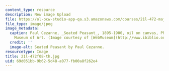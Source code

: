 ```yaml
---
content_type: resource
description: New image Upload
file: https://ol-ocw-studio-app-qa.s3.amazonaws.com/courses/21l-472-major-european-novels-fall-2008/69d051bb9b625d48a077fb00a8f262e4_21l-472f08-th.jpg
file_type: image/jpeg
image_metadata:
  caption: Paul Cezanne, _Seated Peasant_, 1895-1900, oil on canvas, Philadelphia
    Museum of Art. (Image courtesy of [WebMuseum](http://www.ibiblio.org/wm/).)
  credit: ''
  image-alt: Seated Peasant by Paul Cezanne.
resourcetype: Image
title: 21l-472f08-th.jpg
uid: 69d051bb-9b62-5d48-a077-fb00a8f262e4
---
```

